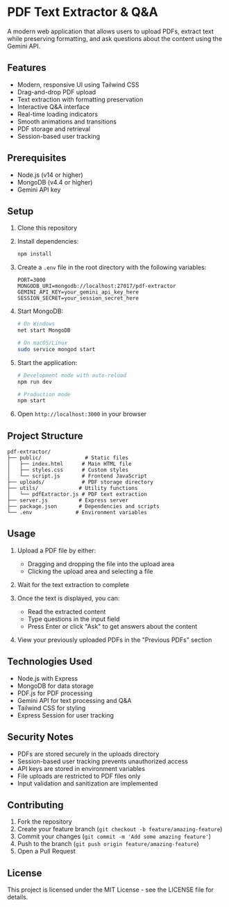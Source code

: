 # PDF Text Extractor & Q&A

A modern web application that allows users to upload PDFs, extract text while preserving formatting, and ask questions about the content using the Gemini API.

## Features

- Modern, responsive UI using Tailwind CSS
- Drag-and-drop PDF upload
- Text extraction with formatting preservation
- Interactive Q&A interface
- Real-time loading indicators
- Smooth animations and transitions
- PDF storage and retrieval
- Session-based user tracking

## Prerequisites

- Node.js (v14 or higher)
- MongoDB (v4.4 or higher)
- Gemini API key

## Setup

1. Clone this repository
2. Install dependencies:
   ```bash
   npm install
   ```

3. Create a `.env` file in the root directory with the following variables:
   ```
   PORT=3000
   MONGODB_URI=mongodb://localhost:27017/pdf-extractor
   GEMINI_API_KEY=your_gemini_api_key_here
   SESSION_SECRET=your_session_secret_here
   ```

4. Start MongoDB:
   ```bash
   # On Windows
   net start MongoDB
   
   # On macOS/Linux
   sudo service mongod start
   ```

5. Start the application:
   ```bash
   # Development mode with auto-reload
   npm run dev
   
   # Production mode
   npm start
   ```

6. Open `http://localhost:3000` in your browser

## Project Structure

```
pdf-extractor/
├── public/              # Static files
│   ├── index.html      # Main HTML file
│   ├── styles.css      # Custom styles
│   └── script.js       # Frontend JavaScript
├── uploads/            # PDF storage directory
├── utils/             # Utility functions
│   └── pdfExtractor.js # PDF text extraction
├── server.js          # Express server
├── package.json       # Dependencies and scripts
└── .env              # Environment variables
```

## Usage

1. Upload a PDF file by either:
   - Dragging and dropping the file into the upload area
   - Clicking the upload area and selecting a file

2. Wait for the text extraction to complete

3. Once the text is displayed, you can:
   - Read the extracted content
   - Type questions in the input field
   - Press Enter or click "Ask" to get answers about the content

4. View your previously uploaded PDFs in the "Previous PDFs" section

## Technologies Used

- Node.js with Express
- MongoDB for data storage
- PDF.js for PDF processing
- Gemini API for text processing and Q&A
- Tailwind CSS for styling
- Express Session for user tracking

## Security Notes

- PDFs are stored securely in the uploads directory
- Session-based user tracking prevents unauthorized access
- API keys are stored in environment variables
- File uploads are restricted to PDF files only
- Input validation and sanitization are implemented

## Contributing

1. Fork the repository
2. Create your feature branch (`git checkout -b feature/amazing-feature`)
3. Commit your changes (`git commit -m 'Add some amazing feature'`)
4. Push to the branch (`git push origin feature/amazing-feature`)
5. Open a Pull Request

## License

This project is licensed under the MIT License - see the LICENSE file for details. 